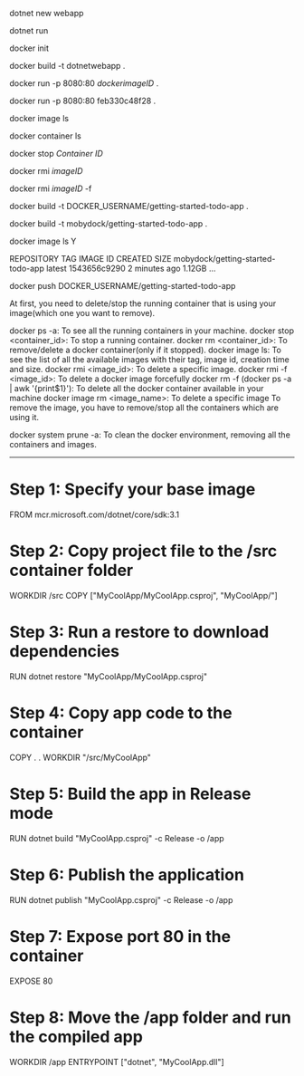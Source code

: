 
<!-- Setup Dotnet Project Env: -->

<!-- Create: -->
dotnet new webapp

<!-- Run: -->
dotnet run



<!-- Setup Docker Env: -->

<!-- Initialize a project with the files necessary to run the project in a container -->

docker init  

<!-- Build Docker Container: -->

docker build -t dotnetwebapp .

<!-- Run docker image on specific port -->
docker run -p 8080:80 *dockerimageID* .

docker run -p 8080:80 feb330c48f28 .

<!-- List docker Image -->
docker image ls

<!-- List docker running continers  -->
docker container ls 

<!-- Stop Container -->
docker stop *Container ID*

<!-- Remote docker image -->
docker rmi *imageID*

<!-- Remote docker image forcefully -->
docker rmi *imageID* -f


<!-- Build the project by running the following command, swapping out DOCKER_USERNAME with your username. -->


 docker build -t DOCKER_USERNAME/getting-started-todo-app .

 <!-- For example, if your Docker username was mobydock, you would run the following: -->


 docker build -t mobydock/getting-started-todo-app .


 <!-- To verify the image exists locally, you can use the docker image ls command: -->


 docker image ls
Y
<!-- ou will see output similar to the following: -->

REPOSITORY                          TAG       IMAGE ID       CREATED          SIZE
mobydock/getting-started-todo-app   latest    1543656c9290   2 minutes ago    1.12GB
...


<!-- To push the image, use the docker push command. Be sure to replace DOCKER_USERNAME with your username: -->

 docker push DOCKER_USERNAME/getting-started-todo-app



At first, you need to delete/stop the running container that is using your image(which one you want to remove).

docker ps -a: To see all the running containers in your machine.
docker stop <container_id>: To stop a running container.
docker rm <container_id>: To remove/delete a docker container(only if it stopped).
docker image ls: To see the list of all the available images with their tag, image id, creation time and size.
docker rmi <image_id>: To delete a specific image.
docker rmi -f <image_id>: To delete a docker image forcefully
docker rm -f (docker ps -a | awk '{print$1}'): To delete all the docker container available in your machine
docker image rm <image_name>: To delete a specific image
To remove the image, you have to remove/stop all the containers which are using it.

docker system prune -a: To clean the docker environment, removing all the containers and images.


<!-- Docker File Explain: -->
*********************

# Step 1: Specify your base image
FROM mcr.microsoft.com/dotnet/core/sdk:3.1

# Step 2: Copy project file to the /src container folder
WORKDIR /src
COPY ["MyCoolApp/MyCoolApp.csproj", "MyCoolApp/"]

# Step 3: Run a restore to download dependencies
RUN dotnet restore "MyCoolApp/MyCoolApp.csproj"

# Step 4: Copy app code to the container
COPY . .
WORKDIR "/src/MyCoolApp"

# Step 5: Build the app in Release mode
RUN dotnet build "MyCoolApp.csproj" -c Release -o /app

# Step 6: Publish the application
RUN dotnet publish "MyCoolApp.csproj" -c Release -o /app

# Step 7: Expose port 80 in the container
EXPOSE 80

# Step 8: Move the /app folder and run the compiled app
WORKDIR /app
ENTRYPOINT ["dotnet", "MyCoolApp.dll"]